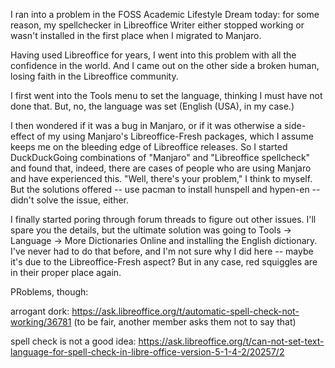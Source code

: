 I ran into a problem in the FOSS Academic Lifestyle Dream today: for some reason, my spellchecker in Libreoffice Writer either stopped working or wasn't installed in the first place when I migrated to Manjaro.

Having used Libreoffice for years, I went into this problem with all the confidence in the world. And I came out on the other side a broken human, losing faith in the Libreoffice community. 

I first went into the Tools menu to set the language, thinking I must have not done that. But, no, the language was set (English (USA), in my case.)

I then wondered if it was a bug in Manjaro, or if it was otherwise a side-effect of my using Manjaro's Libreoffice-Fresh packages, which I assume keeps me on the bleeding edge of Libreoffice releases. So I started DuckDuckGoing combinations of "Manjaro" and "Libreoffice spellcheck" and found that, indeed, there are cases of people who are using Manjaro and have experienced this. "Well, there's your problem," I think to myself. But the solutions offered -- use pacman to install hunspell and hypen-en -- didn't solve the issue, either. 

I finally started poring through forum threads to figure out other issues. I'll spare you the details, but the ultimate solution was going to Tools -> Language -> More Dictionaries Online and installing the English dictionary. I've never had to do that before, and I'm not sure why I did here -- maybe it's due to the Libreoffice-Fresh aspect? But in any case, red squiggles are in their proper place again.

PRoblems, though:

arrogant dork: https://ask.libreoffice.org/t/automatic-spell-check-not-working/36781
(to be fair, another member asks them not to say that)

spell check is not a good idea: https://ask.libreoffice.org/t/can-not-set-text-language-for-spell-check-in-libre-office-version-5-1-4-2/20257/2
